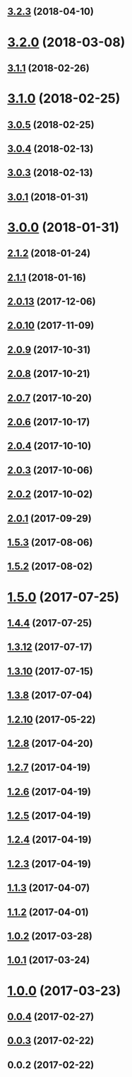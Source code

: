 <a name="3.2.3"></a>
## [3.2.3](https://github.com/dollarshaveclub/stickybits/compare/3.2.0...3.2.3) (2018-04-10)




<a name="3.2.0"></a>
# [3.2.0](https://github.com/dollarshaveclub/stickybits/compare/3.1.1...3.2.0) (2018-03-08)




<a name="3.1.1"></a>
## [3.1.1](https://github.com/dollarshaveclub/stickybits/compare/3.1.0...3.1.1) (2018-02-26)




<a name="3.1.0"></a>
# [3.1.0](https://github.com/dollarshaveclub/stickybits/compare/3.0.5...3.1.0) (2018-02-25)




<a name="3.0.5"></a>
## [3.0.5](https://github.com/dollarshaveclub/stickybits/compare/3.0.4...3.0.5) (2018-02-25)




<a name="3.0.4"></a>
## [3.0.4](https://github.com/dollarshaveclub/stickybits/compare/3.0.3...3.0.4) (2018-02-13)




<a name="3.0.3"></a>
## [3.0.3](https://github.com/dollarshaveclub/stickybits/compare/3.0.1...3.0.3) (2018-02-13)




<a name="3.0.1"></a>
## [3.0.1](https://github.com/dollarshaveclub/stickybits/compare/3.0.0...3.0.1) (2018-01-31)




<a name="3.0.0"></a>
# [3.0.0](https://github.com/dollarshaveclub/stickybits/compare/2.1.2...3.0.0) (2018-01-31)




<a name="2.1.2"></a>
## [2.1.2](https://github.com/dollarshaveclub/stickybits/compare/2.1.1...2.1.2) (2018-01-24)




<a name="2.1.1"></a>
## [2.1.1](https://github.com/dollarshaveclub/stickybits/compare/2.0.13...2.1.1) (2018-01-16)




<a name="2.0.13"></a>
## [2.0.13](https://github.com/dollarshaveclub/stickybits/compare/2.0.10...2.0.13) (2017-12-06)




<a name="2.0.10"></a>
## [2.0.10](https://github.com/dollarshaveclub/stickybits/compare/2.0.9...2.0.10) (2017-11-09)




<a name="2.0.9"></a>
## [2.0.9](https://github.com/dollarshaveclub/stickybits/compare/2.0.8...2.0.9) (2017-10-31)




<a name="2.0.8"></a>
## [2.0.8](https://github.com/dollarshaveclub/stickybits/compare/2.0.7...2.0.8) (2017-10-21)




<a name="2.0.7"></a>
## [2.0.7](https://github.com/dollarshaveclub/stickybits/compare/2.0.6...2.0.7) (2017-10-20)




<a name="2.0.6"></a>
## [2.0.6](https://github.com/dollarshaveclub/stickybits/compare/2.0.4...2.0.6) (2017-10-17)




<a name="2.0.4"></a>
## [2.0.4](https://github.com/dollarshaveclub/stickybits/compare/2.0.3...2.0.4) (2017-10-10)




<a name="2.0.3"></a>
## [2.0.3](https://github.com/dollarshaveclub/stickybits/compare/2.0.2...2.0.3) (2017-10-06)




<a name="2.0.2"></a>
## [2.0.2](https://github.com/dollarshaveclub/stickybits/compare/2.0.1...2.0.2) (2017-10-02)




<a name="2.0.1"></a>
## [2.0.1](https://github.com/dollarshaveclub/stickybits/compare/1.5.3...2.0.1) (2017-09-29)




<a name="1.5.3"></a>
## [1.5.3](https://github.com/dollarshaveclub/stickybits/compare/1.5.2...1.5.3) (2017-08-06)




<a name="1.5.2"></a>
## [1.5.2](https://github.com/dollarshaveclub/stickybits/compare/1.5.0...1.5.2) (2017-08-02)




<a name="1.5.0"></a>
# [1.5.0](https://github.com/dollarshaveclub/stickybits/compare/1.4.4...1.5.0) (2017-07-25)




<a name="1.4.4"></a>
## [1.4.4](https://github.com/dollarshaveclub/stickybits/compare/1.3.12...1.4.4) (2017-07-25)




<a name="1.3.12"></a>
## [1.3.12](https://github.com/dollarshaveclub/stickybits/compare/1.3.10...1.3.12) (2017-07-17)




<a name="1.3.10"></a>
## [1.3.10](https://github.com/dollarshaveclub/stickybits/compare/1.3.8...1.3.10) (2017-07-15)




<a name="1.3.8"></a>
## [1.3.8](https://github.com/dollarshaveclub/stickybits/compare/1.3.5...1.3.8) (2017-07-04)




<a name="1.2.10"></a>
## [1.2.10](https://github.com/dollarshaveclub/stickybits/compare/1.2.8...1.2.10) (2017-05-22)




<a name="1.2.8"></a>
## [1.2.8](https://github.com/dollarshaveclub/stickybits/compare/1.2.7...1.2.8) (2017-04-20)




<a name="1.2.7"></a>
## [1.2.7](https://github.com/dollarshaveclub/stickybits/compare/1.2.6...1.2.7) (2017-04-19)




<a name="1.2.6"></a>
## [1.2.6](https://github.com/dollarshaveclub/stickybits/compare/1.2.5...1.2.6) (2017-04-19)




<a name="1.2.5"></a>
## [1.2.5](https://github.com/dollarshaveclub/stickybits/compare/1.2.4...1.2.5) (2017-04-19)




<a name="1.2.4"></a>
## [1.2.4](https://github.com/dollarshaveclub/stickybits/compare/1.2.3...1.2.4) (2017-04-19)




<a name="1.2.3"></a>
## [1.2.3](https://github.com/dollarshaveclub/stickybits/compare/1.1.3...1.2.3) (2017-04-19)




<a name="1.1.3"></a>
## [1.1.3](https://github.com/dollarshaveclub/stickybits/compare/1.1.2...1.1.3) (2017-04-07)




<a name="1.1.2"></a>
## [1.1.2](https://github.com/dollarshaveclub/stickybits/compare/1.0.2...1.1.2) (2017-04-01)




<a name="1.0.2"></a>
## [1.0.2](https://github.com/dollarshaveclub/stickybits/compare/1.0.1...1.0.2) (2017-03-28)




<a name="1.0.1"></a>
## [1.0.1](https://github.com/dollarshaveclub/stickybits/compare/1.0.0...1.0.1) (2017-03-24)




<a name="1.0.0"></a>
# [1.0.0](https://github.com/dollarshaveclub/stickybits/compare/0.0.4...1.0.0) (2017-03-23)




<a name="0.0.4"></a>
## [0.0.4](https://github.com/dollarshaveclub/stickybits/compare/0.0.3...0.0.4) (2017-02-27)




<a name="0.0.3"></a>
## [0.0.3](https://github.com/dollarshaveclub/stickybits/compare/0.0.2...0.0.3) (2017-02-22)




<a name="0.0.2"></a>
## 0.0.2 (2017-02-22)




